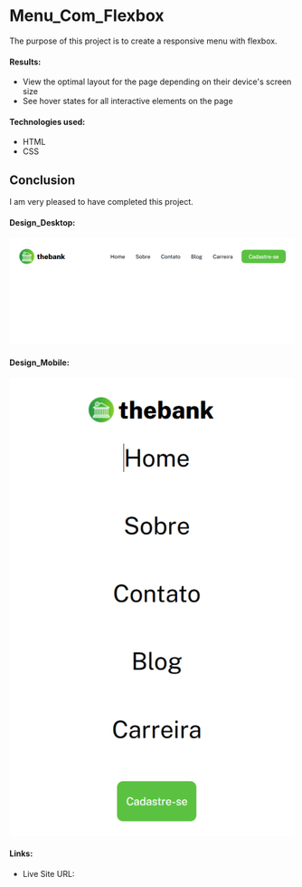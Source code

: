 # Menu_Com_Flexbox

The purpose of this project is to create a responsive menu with flexbox.

#### Results:
*  View the optimal layout for the page depending on their device's screen size
*  See hover states for all interactive elements on the page

#### Technologies used:
*  HTML
*  CSS

## Conclusion

I am very pleased to have completed this project.



#### Design_Desktop:
![Landing_Page_Com_Grid](./src/images/Desktop_design.PNG)

#### Design_Mobile:
![Landing_Page_Com_Grid](./src/images/Mobile_design.PNG)


#### Links:
*  Live Site URL:

